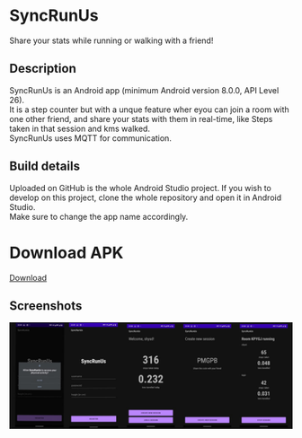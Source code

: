 # SyncRunUs
Share your stats while running or walking with a friend!

## Description
SyncRunUs is an Android app (minimum Android version 8.0.0, API Level 26).  
It is a step counter but with a unque feature wher eyou can join a room with one other friend, and share your stats with them in real-time, like Steps taken in that session and kms walked.  
SyncRunUs uses MQTT for communication.

## Build details
Uploaded on GitHub is the whole Android Studio project. If you wish to develop on this project, clone the whole repository and open it in Android Studio.  
Make sure to change the app name accordingly.

# Download APK
[Download]("assets/SyncRunUs-v1.0.0-beta.apk")

## Screenshots
![SyncRunUs screenshots](assets/screens.jpeg)
